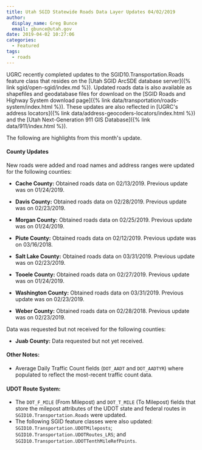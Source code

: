 ```yaml
---
title: Utah SGID Statewide Roads Data Layer Updates 04/02/2019
author:
  display_name: Greg Bunce
  email: gbunce@utah.gov
date: 2019-04-02 10:27:06
categories:
  - Featured
tags:
  - roads
---
```


UGRC recently completed updates to the SGID10.Transportation.Roads feature class that resides on the [Utah SGID ArcSDE database server]({% link sgid/open-sgid/index.md %}). Updated roads data is also available as shapefiles and geodatabase files for download on the [SGID Roads and Highway System download page]({% link data/transportation/roads-system/index.html %}). These updates are also reflected in [UGRC's address locators]({% link data/address-geocoders-locators/index.html %}) and the [Utah Next-Generation 911 GIS Database]({% link data/911/index.html %}).


The following are highlights from this month's update.

#### County Updates

New roads were added and road names and address ranges were updated for the following counties:

- **Cache County:** Obtained roads data on 02/13/2019. Previous update was on 01/24/2019.

- **Davis County:** Obtained roads data on 02/28/2019. Previous update was on 02/23/2019.

- **Morgan County:** Obtained roads data on 02/25/2019. Previous update was on 01/24/2019.

- **Piute County:** Obtained roads data on 02/12/2019. Previous update was on 03/16/2018.

- **Salt Lake County:** Obtained roads data on 03/31/2019. Previous update was on 02/23/2019.

- **Tooele County:** Obtained roads data on 02/27/2019. Previous update was on 01/24/2019.

- **Washington County:** Obtained roads data on 03/31/2019. Previous update was on 02/23/2019.

- **Weber County:** Obtained roads data on 02/28/2018. Previous update was on 02/23/2019.

Data was requested but not received for the following counties:

- **Juab County:** Data requested but not yet received.


#### Other Notes:

- Average Daily Traffic Count fields (`DOT_AADT` and `DOT_AADTYR`) where populated to reflect the most-recent traffic count data.


#### UDOT Route System:

- The `DOT_F_MILE` (From Milepost) and `DOT_T_MILE` (To Milepost) fields that store the milepost attributes of the UDOT state and federal routes in `SGID10.Transportation.Roads` were updated.
- The following SGID feature classes were also updated: `SGID10.Transportation.UDOTMileposts`; `SGID10.Transportation.UDOTRoutes_LRS`; and `SGID10.Transportation.UDOTTenthMileRefPoints`.
